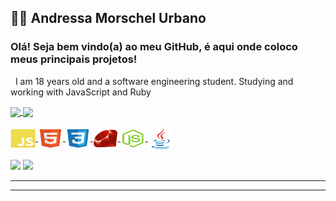 ## :woman_technologist: Andressa Morschel Urbano


### Olá! Seja bem vindo(a) ao meu GitHub, é aqui onde coloco meus principais projetos!

 <p>&nbsp;  I am 18 years old and a software engineering student. Studying and working with JavaScript and Ruby</p>

 <div>
  <a href="https://github.com/andressamorschel">
  <img align="center" height="180em" widht:47% src="https://github-readme-stats.vercel.app/api?username=andressamorschel&show_icons=true&theme=dracula&include_all_commits=true&count_private=true"/>
  <img align="center" height="180em" widht:27% src="https://github-readme-stats.vercel.app/api/top-langs/?username=andressamorschel&layout=compact&langs_count=16&theme=dracula"/>
<div>



<div style="display: inline_block"><br>
  <img align="center" alt="Js" height="30" width="40" src="https://raw.githubusercontent.com/devicons/devicon/master/icons/javascript/javascript-plain.svg">
  <img align="center" alt="HTML" height="30" width="40" src="https://raw.githubusercontent.com/devicons/devicon/master/icons/html5/html5-original.svg">
  <img align="center" alt="CSS" height="30" width="40" src="https://raw.githubusercontent.com/devicons/devicon/master/icons/css3/css3-original.svg">
  <img align="center" alt="ruby" height="30" width="40" src="https://raw.githubusercontent.com/devicons/devicon/master/icons/ruby/ruby-original.svg">
  <img align="center" alt="nodejs" height="30" width="40" src="https://raw.githubusercontent.com/devicons/devicon/master/icons/nodejs/nodejs-original.svg">
  <img align="center" alt="java" height="34" width="40" src="https://raw.githubusercontent.com/devicons/devicon/master/icons/java/java-original.svg">
</div>
	<br>
	 <a href = "mailto: andressamorschel@gmail.com" title="E-mail"><img src="https://img.shields.io/badge/-Gmail-%23EA4335?style=for-the-badge&logo=gmail&logoColor=white" target="_blank"></a>
  <a href="https://www.linkedin.com/in/https://www.linkedin.com/in/andressa-morschel-693b211b5/" target="_blank"><img src="https://img.shields.io/badge/-LinkedIn-%230077B5?style=for-the-badge&logo=linkedin&logoColor=white" target="_blank"></a> 
 
	
</details>

---

</p>

---



